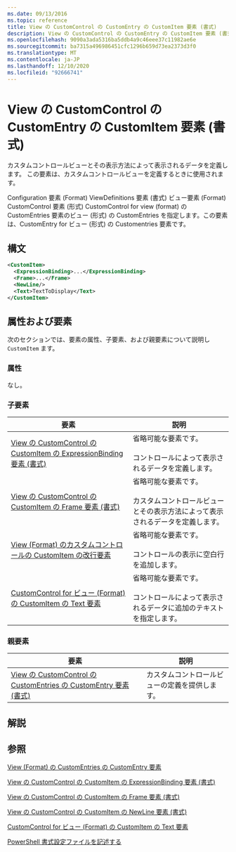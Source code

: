 ```yaml
---
ms.date: 09/13/2016
ms.topic: reference
title: View の CustomControl の CustomEntry の CustomItem 要素 (書式)
description: View の CustomControl の CustomEntry の CustomItem 要素 (書式)
ms.openlocfilehash: 9090a3ada5316ba5ddb4a9c46eee37c11982ae6e
ms.sourcegitcommit: ba7315a496986451cfc1296b659d73ea2373d3f0
ms.translationtype: MT
ms.contentlocale: ja-JP
ms.lasthandoff: 12/10/2020
ms.locfileid: "92666741"
---
```

# <a name="customitem-element-for-customentry-for-customcontrol-for-view-format"></a>View の CustomControl の CustomEntry の CustomItem 要素 (書式)

カスタムコントロールビューとその表示方法によって表示されるデータを定義します。 この要素は、カスタムコントロールビューを定義するときに使用されます。

Configuration 要素 (Format) ViewDefinitions 要素 (書式) ビュー要素 (Format) CustomControl 要素 (形式) CustomControl for view (format) の CustomEntries 要素のビュー (形式) の CustomEntries を指定します。この要素は、CustomEntry for ビュー (形式) の Customentries 要素です。

## <a name="syntax"></a>構文

```xml
<CustomItem>
  <ExpressionBinding>...</ExpressionBinding>
  <Frame>...</Frame>
  <NewLine/>
  <Text>TextToDisplay</Text>
</CustomItem>
```

## <a name="attributes-and-elements"></a>属性および要素

次のセクションでは、要素の属性、子要素、および親要素について説明し `CustomItem` ます。

### <a name="attributes"></a>属性

なし。

### <a name="child-elements"></a>子要素

|要素|説明|
|-------------|-----------------|
|[View の CustomControl の CustomItem の ExpressionBinding 要素 (書式)](./expressionbinding-element-for-customitem-for-customcontrol-for-view-format.md)|省略可能な要素です。<br /><br /> コントロールによって表示されるデータを定義します。|
|[View の CustomControl の CustomItem の Frame 要素 (書式)](./frame-element-for-customitem-for-customcontrol-for-view-format.md)|省略可能な要素です。<br /><br /> カスタムコントロールビューとその表示方法によって表示されるデータを定義します。|
|[View (Format) のカスタムコントロールの CustomItem の改行要素](./newline-element-for-customitem-for-customcontrol-for-view-format.md)|省略可能な要素です。<br /><br /> コントロールの表示に空白行を追加します。|
|[CustomControl for ビュー (Format) の CustomItem の Text 要素](./text-element-for-customitem-for-customview-for-view-format.md)|省略可能な要素です。<br /><br /> コントロールによって表示されるデータに追加のテキストを指定します。|

### <a name="parent-elements"></a>親要素

|要素|説明|
|-------------|-----------------|
|[View の CustomControl の CustomEntries の CustomEntry 要素 (書式)](./customentry-element-for-customentries-for-customcontrol-for-view-format.md)|カスタムコントロールビューの定義を提供します。|

## <a name="remarks"></a>解説

## <a name="see-also"></a>参照

[View (Format) の CustomEntries の CustomEntry 要素](./customentry-element-for-customentries-for-customcontrol-for-view-format.md)

[View の CustomControl の CustomItem の ExpressionBinding 要素 (書式)](./expressionbinding-element-for-customitem-for-customcontrol-for-view-format.md)

[View の CustomControl の CustomItem の Frame 要素 (書式)](./frame-element-for-customitem-for-customcontrol-for-view-format.md)

[View の CustomControl の CustomItem の NewLine 要素 (書式)](./newline-element-for-customitem-for-customcontrol-for-view-format.md)

[CustomControl for ビュー (Format) の CustomItem の Text 要素](./text-element-for-customitem-for-customview-for-view-format.md)

[PowerShell 書式設定ファイルを記述する](./writing-a-powershell-formatting-file.md)
